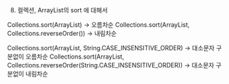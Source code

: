 8. 컬렉션, ArrayList의 sort 에 대해서

Collections.sort(ArrayList) -> 오름차순
Collections.sort(ArrayList, Collections.reverseOrder()) -> 내림차순

Collections.sort(ArrayList, String.CASE_INSENSITIVE_ORDER) -> 대소문자 구분없이 오름차순
Collections.sort(ArrayList, Collections.reverseOrder(String.CASE_INSENSITIVE_ORDER)) -> 대소문자 구분없이 내림차순
